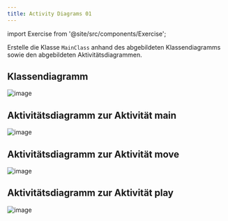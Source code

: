 ```yaml
---
title: Activity Diagrams 01
---
```


import Exercise from '@site/src/components/Exercise';

Erstelle die Klasse `MainClass` anhand des abgebildeten Klassendiagramms sowie den abgebildeten Aktivitätsdiagrammen.

## Klassendiagramm

![image](https://user-images.githubusercontent.com/47243617/177834703-3a5c1c58-2901-45fc-87dc-ce51336adcb6.png)

## Aktivitätsdiagramm zur Aktivität main

![image](https://user-images.githubusercontent.com/47243617/177834768-1d0fb9c7-3170-4779-97ff-4d8bf73ae263.png)

## Aktivitätsdiagramm zur Aktivität move

![image](https://user-images.githubusercontent.com/47243617/177834827-4125b56f-ac10-4a21-9d83-d857bebbf47f.png)

## Aktivitätsdiagramm zur Aktivität play

![image](https://user-images.githubusercontent.com/47243617/177834877-826e43f3-843b-4e77-a774-17354269ab1c.png)

<Exercise pullRequest="35" branchSuffix="activity-diagrams/01" />
